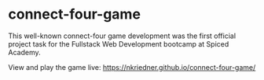 # connect-four-game

This well-known connect-four game development was the first official project task for the Fullstack Web Development bootcamp at Spiced Academy.

View and play the game live: https://nkriedner.github.io/connect-four-game/
